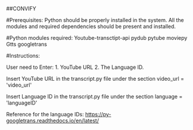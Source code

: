 ##CONVIFY



#Prerequisites:
Python should be properly installed in the system.
All the modules and required dependencies should be present and installed.




#Python modules required:
Youtube-transctipt-api
pydub
pytube
moviepy
Gtts
googletrans



#Instructions:

User need to Enter: 1. YouTube URL 2. The Language ID.

Insert YouTube URL in the transcript.py file under the section video_url = 'video_url'

Insert Language ID in the transcript.py file under the section language = 'languageID'


Reference for the language IDs:
https://py-googletrans.readthedocs.io/en/latest/
